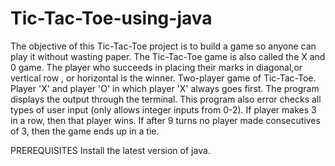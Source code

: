 # Tic-Tac-Toe-using-java
The objective of this Tic-Tac-Toe project is to build a game so anyone can play it without wasting paper. The Tic-Tac-Toe game is also called the X and 0 game. 
The player who succeeds in placing their marks in diagonal,or vertical row , or horizontal is the winner. Two-player game of Tic-Tac-Toe. Player 'X' and player 'O' in which
player 'X' always goes first. The program displays the output through the terminal. This program also error checks all types of user input (only allows integer inputs from 0-2).
If player makes 3 in a row, then that player wins. If after 9 turns no player made consecutives of 3, then the game ends up in a tie.

PREREQUISITES
Install the latest version of java.
